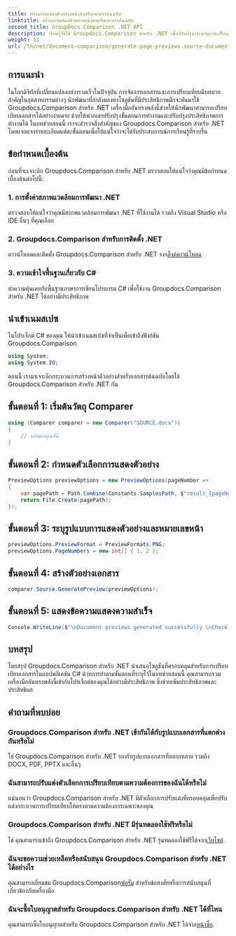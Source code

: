 ```yaml
---
title: สร้างการแสดงตัวอย่างหน้าสำหรับเอกสารต้นฉบับ
linktitle: สร้างการแสดงตัวอย่างหน้าสำหรับเอกสารต้นฉบับ
second_title: GroupDocs.Comparison .NET API
description: เรียนรู้วิธีใช้ Groupdocs.Comparison สำหรับ .NET เพื่อปรับปรุงกระบวนการเปรียบเทียบเอกสารในโปรเจ็กต์ C# ของคุณอย่างมีประสิทธิภาพ
weight: 11
url: /th/net/document-comparison/generate-page-previews-source-document/
---
```

## การแนะนำ
ในโลกดิจิทัลที่เปลี่ยนแปลงอย่างรวดเร็วในปัจจุบัน การจัดการเอกสารและการเปรียบเทียบมีบทบาทสำคัญในอุตสาหกรรมต่างๆ นักพัฒนาที่กำลังมองหาโซลูชันที่มีประสิทธิภาพมักจะหันมาใช้ Groupdocs.Comparison สำหรับ .NET เครื่องมืออันทรงพลังนี้ช่วยให้นักพัฒนาสามารถเปรียบเทียบเอกสารได้อย่างง่ายดาย ช่วยให้พวกเขาปรับปรุงขั้นตอนการทำงานและปรับปรุงประสิทธิภาพการทำงานได้ ในบทช่วยสอนนี้ เราจะสำรวจสิ่งสำคัญของ Groupdocs.Comparison สำหรับ .NET โดยแจกแจงรายละเอียดแต่ละขั้นตอนเพื่อให้แน่ใจว่าจะได้รับประสบการณ์การเรียนรู้ที่ราบรื่น
## ข้อกำหนดเบื้องต้น
ก่อนที่จะเจาะลึก Groupdocs.Comparison สำหรับ .NET ตรวจสอบให้แน่ใจว่าคุณมีข้อกำหนดเบื้องต้นต่อไปนี้:
### 1. การตั้งค่าสภาพแวดล้อมการพัฒนา .NET
ตรวจสอบให้แน่ใจว่าคุณมีสภาพแวดล้อมการพัฒนา .NET ที่ใช้งานได้ รวมถึง Visual Studio หรือ IDE อื่นๆ ที่คุณเลือก
### 2. Groupdocs.Comparison สำหรับการติดตั้ง .NET
 ดาวน์โหลดและติดตั้ง Groupdocs.Comparison สำหรับ .NET จาก[ลิ้งค์ดาวน์โหลด](https://releases.groupdocs.com/comparison/net/).
### 3. ความเข้าใจพื้นฐานเกี่ยวกับ C#
ทำความคุ้นเคยกับพื้นฐานภาษาการเขียนโปรแกรม C# เพื่อใช้งาน Groupdocs.Comparison สำหรับ .NET ได้อย่างมีประสิทธิภาพ

## นำเข้าเนมสเปซ
ในโปรเจ็กต์ C# ของคุณ ให้นำเข้าเนมสเปซที่จำเป็นเพื่อเข้าถึงฟังก์ชัน Groupdocs.Comparison

```csharp
using System;
using System.IO;
```

ตอนนี้ เรามาเจาะลึกกระบวนการสร้างหน้าตัวอย่างสำหรับเอกสารต้นฉบับโดยใช้ Groupdocs.Comparison สำหรับ .NET กัน
## ขั้นตอนที่ 1: เริ่มต้นวัตถุ Comparer
```csharp
using (Comparer comparer = new Comparer("SOURCE.docx"))
{
    // รหัสของคุณที่นี่
}
```
## ขั้นตอนที่ 2: กำหนดตัวเลือกการแสดงตัวอย่าง
```csharp
PreviewOptions previewOptions = new PreviewOptions(pageNumber =>
{
    var pagePath = Path.Combine(Constants.SamplesPath, $"result_{pageNumber}.png");
    return File.Create(pagePath);
});
```
## ขั้นตอนที่ 3: ระบุรูปแบบการแสดงตัวอย่างและหมายเลขหน้า
```csharp
previewOptions.PreviewFormat = PreviewFormats.PNG;
previewOptions.PageNumbers = new int[] { 1, 2 };
```
## ขั้นตอนที่ 4: สร้างตัวอย่างเอกสาร
```csharp
comparer.Source.GeneratePreview(previewOptions);
```
## ขั้นตอนที่ 5: แสดงข้อความแสดงความสำเร็จ
```csharp
Console.WriteLine($"\nDocument previews generated successfully.\nCheck output in {Directory.GetCurrentDirectory()}.");
```

## บทสรุป
โดยสรุป Groupdocs.Comparison สำหรับ .NET นำเสนอโซลูชันที่ครอบคลุมสำหรับการเปรียบเทียบเอกสารในแอปพลิเคชัน C# ด้วยการทำตามขั้นตอนที่ระบุไว้ในบทช่วยสอนนี้ คุณสามารถรวมเครื่องมืออันทรงพลังนี้เข้ากับโปรเจ็กต์ของคุณได้อย่างมีประสิทธิภาพ ซึ่งช่วยเพิ่มประสิทธิภาพและประสิทธิผล
## คำถามที่พบบ่อย
### Groupdocs.Comparison สำหรับ .NET เข้ากันได้กับรูปแบบเอกสารที่แตกต่างกันหรือไม่
ใช่ Groupdocs.Comparison สำหรับ .NET รองรับรูปแบบเอกสารที่หลากหลาย รวมถึง DOCX, PDF, PPTX และอื่นๆ
### ฉันสามารถปรับแต่งตัวเลือกการเปรียบเทียบตามความต้องการของฉันได้หรือไม่
แน่นอนว่า Groupdocs.Comparison สำหรับ .NET มีตัวเลือกการปรับแต่งที่ครอบคลุมเพื่อปรับแต่งกระบวนการเปรียบเทียบให้ตรงตามความต้องการเฉพาะของคุณ
### Groupdocs.Comparison สำหรับ .NET มีรุ่นทดลองใช้ฟรีหรือไม่
 ใช่ คุณสามารถเข้าถึง Groupdocs.Comparison สำหรับ .NET รุ่นทดลองใช้ฟรีได้จาก[เว็บไซต์](https://releases.groupdocs.com/).
### ฉันจะขอความช่วยเหลือหรือสนับสนุน Groupdocs.Comparison สำหรับ .NET ได้อย่างไร
 คุณสามารถเยี่ยมชม Groupdocs.Comparison[ฟอรั่ม](https://forum.groupdocs.com/c/comparison/12) สำหรับข้อสงสัยหรือการสนับสนุนที่เกี่ยวข้องกับเครื่องมือ
### ฉันจะซื้อใบอนุญาตสำหรับ Groupdocs.Comparison สำหรับ .NET ได้ที่ไหน
 คุณสามารถซื้อใบอนุญาตสำหรับ Groupdocs.Comparison สำหรับ .NET ได้จาก[หน้าซื้อ](https://purchase.groupdocs.com/buy).